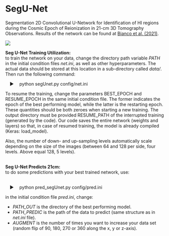 # SegU-Net
Segmentation 2D Convolutional U-Network for Identification of HI regions during the Cosmic Epoch of Reionization in 21-cm 3D Tomography Observations. Results of the network can be found at <a href="https://arxiv.org/abs/2102.06713">Bianco et al. (2021)</a>.

<img src="https://github.com/micbia/SegU-Net/blob/master/utils_plot/Unet_model.png"> 
 
<b>Seg U-Net Training Utilization:</b></br>
to train the network on your data, change the directory path variable <i>PATH</i> in the initial condition files <i>net.ini</i>, as well as other hyperparameters. The actual data should be stored at this location in a sub-directory called <i>data/</i>.
</br>Then run the following command:</br>

&emsp;&#9654;&emsp; python segUnet.py config/net.ini

To resume the training, change the parameters BEST_EPOCH and RESUME_EPOCH in the same initial condition file. The former indicates the epoch of the best performing model, while the latter is the restarting epoch. These quantities should be both zeroes when starting a new training. The output directory must be provided RESUME_PATH of the interrupted training (generated by the code). Our code saves the entire network (weights and layers) so that, in case of resumed training, the model is already compiled (Keras: load_model).

Also, the number of down- and up-sampling levels automatically scale depending on the size of the images (between 64 and 128 per side, four levels. Above equal 128, 5 levels).

</br>
<b>Seg U-Net Predicts 21cm:</b></br>
to do some predictions with your best trained network, use:</br></br>

&emsp;&#9654;&emsp; python pred_segUnet.py config/pred.ini

in the initial condition file <i>pred.ini</i>, change:</br>
<ul>
  <li><i>PATH_OUT</i> is the directory of the best performing model.</li>
  <li><i>PATH_PREDIC</i> is the path of the data to predict (same structure as in <i>net.ini</i> file).</li>
  <li><i>AUGMENT</i> is the number of times you want to increase your data set (random flip of 90, 180, 270 or 360 along the x, y or z-axis).</li>
</ul> 
